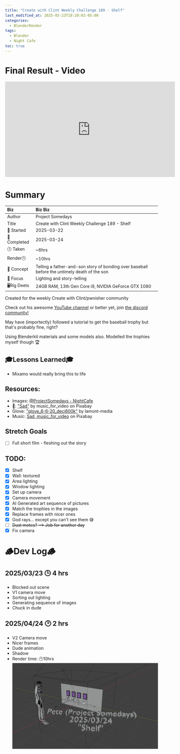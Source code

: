 ```yaml
---
title: "Create with Clint Weekly Challenge 189 - Shelf"
last_modified_at: 2025-03-23T10:20:02-05:00
categories:
  - BlenderRender
tags:
  - Blender
  - Night Cafe
toc: true
---
```


# Final Result - Video
<iframe width="560" height="315" src="https://www.youtube.com/embed/4eS8dGd9_TI?si=4AJPVmgyHg_kl-K4" title="YouTube video player" frameborder="0" allow="accelerometer; autoplay; clipboard-write; encrypted-media; gyroscope; picture-in-picture; web-share" referrerpolicy="strict-origin-when-cross-origin" allowfullscreen></iframe>

# Summary
| Biz             | Biz Biz                               |
|:--------           | :---------                                |
| Author          | Project Somedays                      |
| Title           | Create with Clint Weekly Challenge 189 - Shelf |
| 📅 Started      | 2025-03-22        |
| 📅 Completed    | 2025-03-24        |
| 🕒 Taken        | ~6hrs          |
| Render🕒        | ~10hrs          |
| 🤯 Concept      | Telling a father-and-son story of bonding over baseball before the untimely death of the son       |
| 🔎 Focus        | Lighting and story-telling        |
| 🖥️Rig Deets     | 24GB RAM, 13th Gen Core i9, NVIDIA GeForce GTX 1080 |

Created for the weekly Create with Clint/pwnisher community

Check out his awesome [YouTube channel](https://www.youtube.com/c/pwnisher) or better yet, join [the discord community!](https://discord.com/channels/673719770410909696/688444060737994785/922141725944872980)

May have (importectly) followed a tutorial to get the baseball trophy but that's probably fine, right?

Using Blenderkit materials and some models also. Modelled the trophies myself though 🏆

## 🎓Lessons Learned🎓
- Mixamo would really bring this to life

## Resources:
- Images: [@ProjectSomedays - NightCafe](https://creator.nightcafe.studio/u/projectsomedays?ru=projectsomedays)
 - 🎵: ["Sad"](https://pixabay.com/music/modern-classical-sad-21403) by music_for_video on Pixabay
 - Glove: ["glove_6-6-20_deci600k"](https://skfb.ly/6SZPS) by lamont-media
- Music: [Sad, 
music_for_video](https://pixabay.com/music/modern-classical-sad-21403/) on Pixabay

## Stretch Goals
- [ ] Full short film - fleshing out the story

## TODO:
- [x] Shelf
- [x] Wall: textured
- [x] Area lighting
- [x] Window lighting
- [x] Set up camera
- [x] Camera movement
- [x] AI Generated art sequence of pictures
- [x] Match the trophies in the images
- [x] Replace frames with nicer ones
- [x] God rays... except you can't see them 😅
- [ ] ~~Dust motes? --> Job for another day~~
- [x] Fix camera

# 🪵Dev Log🪵
## 2025/03/23 🕒 4 hrs
  - Blocked out scene
  - V1 camera move
  - Sorting out lighting
  - Generating sequence of images
  - Chuck in dude
## 2025/04/24 🕑 2 hrs
  - V2 Camera move
  - Nicer frames
  - Dude animation
  - Shadow
  - Render time: 🕑10hrs
![Basic scene as a test](/assets/images/2025-03-24-Shelf.png "Much better off going for projects that are actually in reach. Having fun still!")

<!-- ## 2025-03-29 Threejs exploded view
  - Item 1  
  ![Basic scene as a test](/assets/images/2025-03-30-WCCC-Basic-Scene.png "If I've learned anything, it's start REALLY simple and build on solid ground") -->
